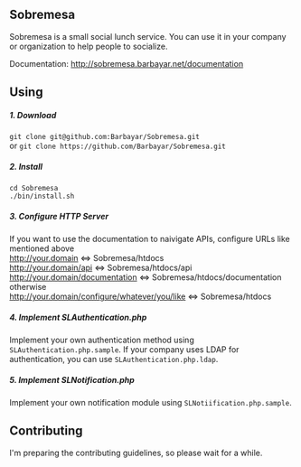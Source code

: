 ## Sobremesa
Sobremesa is a small social lunch service. You can use it in your company or organization to help people to socialize.

Documentation: http://sobremesa.barbayar.net/documentation

## Using
##### 1. Download
`git clone git@github.com:Barbayar/Sobremesa.git`<br>
or `git clone https://github.com/Barbayar/Sobremesa.git`

##### 2. Install
```
cd Sobremesa
./bin/install.sh
```

##### 3. Configure HTTP Server
If you want to use the documentation to naivigate APIs, configure URLs like mentioned above<br>
http://your.domain ⇔ Sobremesa/htdocs<br>
http://your.domain/api ⇔ Sobremesa/htdocs/api<br>
http://your.domain/documentation ⇔ Sobremesa/htdocs/documentation<br>
otherwise<br>
http://your.domain/configure/whatever/you/like ⇔ Sobremesa/htdocs<br>

##### 4. Implement SLAuthentication.php
Implement your own authentication method using `SLAuthentication.php.sample`. If your company uses LDAP for authentication, you can use `SLAuthentication.php.ldap`.

##### 5. Implement SLNotification.php
Implement your own notification module using `SLNotiification.php.sample`.

## Contributing
I'm preparing the contributing guidelines, so please wait for a while.

